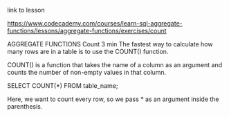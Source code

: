 link to lesson

https://www.codecademy.com/courses/learn-sql-aggregate-functions/lessons/aggregate-functions/exercises/count

AGGREGATE FUNCTIONS
Count
3 min
The fastest way to calculate how many rows are in a table is to use the COUNT() function.

COUNT() is a function that takes the name of a column as an argument and counts the number of non-empty values in that column.

SELECT COUNT(*)
FROM table_name;

Here, we want to count every row, so we pass * as an argument inside the parenthesis.
